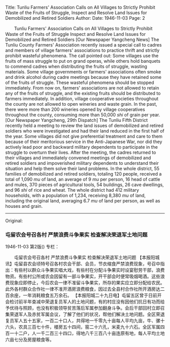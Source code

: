 Title: Tunliu Farmers' Association Calls on All Villages to Strictly Prohibit Waste of the Fruits of Struggle, Inspect and Resolve Land Issues for Demobilized and Retired Soldiers
Author:
Date: 1946-11-03
Page: 2

　　Tunliu Farmers' Association Calls on All Villages to Strictly Prohibit Waste of the Fruits of Struggle
    Inspect and Resolve Land Issues for Demobilized and Retired Soldiers
    [Our Newspaper Yangcheng News] The Tunliu County Farmers' Association recently issued a special call to cadres and members of village farmers' associations to practice thrift and strictly prohibit wasteful phenomena. The call pointed out: Some villages use the fruits of mass struggle to put on grand operas, while others hold banquets to commend cadres when distributing the fruits of struggle, wasting materials. Some village governments or farmers' associations often smoke and drink alcohol during cadre meetings because they have retained some of the fruits of struggle. These wasteful phenomena should be stopped immediately. From now on, farmers' associations are not allowed to retain any of the fruits of struggle, and the existing fruits should be distributed to farmers immediately. In addition, village cooperative societies throughout the county are not allowed to open wineries and waste grain. In the past, there were more than 200 wineries opened by village cooperatives throughout the county, consuming more than 50,000 *shi* of grain per year.
    [Our Newspaper Yangcheng, 29th Dispatch] The Tunliu Fifth District recently held a meeting to review the land issues of demobilized and retired soldiers who were investigated and had their land reduced in the first half of the year. Some villages did not give preferential treatment and care to them because of their meritorious service in the Anti-Japanese War, nor did they actively lead poor and backward military dependents to participate in the struggle to overturn their lives. After the meeting, the cadres returned to their villages and immediately convened meetings of demobilized and retired soldiers and impoverished military dependents to understand their situation and help them solve their land problems. In the whole district, 55 families of demobilized and retired soldiers, totaling 120 people, received a total of 1,090 *mu* of land, an average of 9 *mu* per person, 16 head of cattle and mules, 370 pieces of agricultural tools, 54 buildings, 26 cave dwellings, and 96 *shi* of rice and wheat. The whole district had 412 military households, with a population of 1,234, receiving 8,380 *mu* of land, including the original land, averaging 6.7 *mu* of land per person, as well as houses and grain.



<hr /> 

Original: 


### 屯留农会号召各村  严禁浪费斗争果实  检查解决荣退军土地问题

1946-11-03
第2版()
专栏：

　　屯留农会号召各村  严禁浪费斗争果实
    检查解决荣退军土地问题
    【本报阳城讯】屯留县农会顷特号召各村农会干部、会员，节衣缩食严禁浪费现象，号召中指出：有些村以群众斗争果实唱大戏，有些村在分配斗争果实时设宴慰劳干部，浪费物资。有些村公所或农会因留有一部斗争果实，开干部会时便常吸烟喝酒。这些浪费现象应即停止，今后农会一律不准留斗争果实，所存的果实应立即分配给农民。此外各村群众合作社一律不准开酒房浪费粮食，因过去全县村合作社所开酒房达二百余座，一年消耗粮食五万余石。
    【本报阳城二十九日电】屯留五区曾于日前开会检讨前半年查减中荣退复员军人的土地问题，有的村庄没有因他们抗日有功而给予优待与照顾，也没有积极领导贫苦落后军属参加翻身斗争。会后干部回村立即召集荣退军人及赤贫军属会议，了解了他们的状况，帮他们解决土地问题。全区荣退复员军人五十五家，一百二十口人，共得地一千零九十亩每人平均九亩，牛、骡十六头，农具三百七十件，楼房五十四间，窑二十六孔，米麦九十六石。全区军属四百一十二户，人一千二百三十四口，得地八千三百八十亩连原有地，每人平均土地六亩七分及房屋粮食等。
